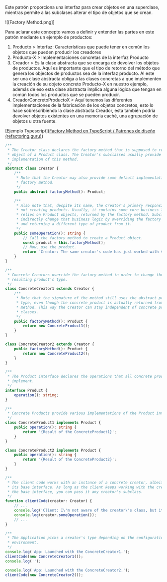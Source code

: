 Este patrón proporciona una interfaz para crear objetos en una superclase, mientras permite a las subclases alterar el tipo de objetos que se crean.

![[Factory Method.png]]

 Para aclarar este concepto vamos a definir y entender las partes en este patrón mediante un ejemplo de productos:

1. Producto > Interfaz: Características que puede tener en común los objetos que pueden producir los creadores
2. Producto-X > Implementaciones concretas de la interfaz Producto
3. Creador > Es la clase abstracta que se encarga de devolver los objetos de productos. Aquí es importante que el tipo de retorno del método que genera los objectos de productos sea de la interfaz producto. Al este ser una clase abstracta obliga a las clases concretas a que implementen la creación de su objeto concreto Producto-X en nuestro ejemplo, además de eso esta clase abstracta implica alguna lógica que tengan en común todos los productos que se pueden producir.
4. CreadorConcretoProductoX > Aquí tenemos las diferentes implementaciones de la fabricación de los objetos concretos, esto lo hace sobrescribiendo la clase abstracta Creador, esta también podría devolver objetos existentes en una memoria caché, una agrupación de objetos u otra fuente.

[Ejemplo Typescript]([Factory Method en TypeScript / Patrones de diseño (refactoring.guru)](https://refactoring.guru/es/design-patterns/factory-method/typescript/example)) 
```Typescript
/**
 * The Creator class declares the factory method that is supposed to return an
 * object of a Product class. The Creator's subclasses usually provide the
 * implementation of this method.
 */
abstract class Creator {
    /**
     * Note that the Creator may also provide some default implementation of the
     * factory method.
     */
    public abstract factoryMethod(): Product;

    /**
     * Also note that, despite its name, the Creator's primary responsibility is
     * not creating products. Usually, it contains some core business logic that
     * relies on Product objects, returned by the factory method. Subclasses can
     * indirectly change that business logic by overriding the factory method
     * and returning a different type of product from it.
     */
    public someOperation(): string {
        // Call the factory method to create a Product object.
        const product = this.factoryMethod();
        // Now, use the product.
        return `Creator: The same creator's code has just worked with ${product.operation()}`;
    }
}

/**
 * Concrete Creators override the factory method in order to change the
 * resulting product's type.
 */
class ConcreteCreator1 extends Creator {
    /**
     * Note that the signature of the method still uses the abstract product
     * type, even though the concrete product is actually returned from the
     * method. This way the Creator can stay independent of concrete product
     * classes.
     */
    public factoryMethod(): Product {
        return new ConcreteProduct1();
    }
}

class ConcreteCreator2 extends Creator {
    public factoryMethod(): Product {
        return new ConcreteProduct2();
    }
}

/**
 * The Product interface declares the operations that all concrete products must
 * implement.
 */
interface Product {
    operation(): string;
}

/**
 * Concrete Products provide various implementations of the Product interface.
 */
class ConcreteProduct1 implements Product {
    public operation(): string {
        return '{Result of the ConcreteProduct1}';
    }
}

class ConcreteProduct2 implements Product {
    public operation(): string {
        return '{Result of the ConcreteProduct2}';
    }
}

/**
 * The client code works with an instance of a concrete creator, albeit through
 * its base interface. As long as the client keeps working with the creator via
 * the base interface, you can pass it any creator's subclass.
 */
function clientCode(creator: Creator) {
    // ...
    console.log('Client: I\'m not aware of the creator\'s class, but it still works.');
    console.log(creator.someOperation());
    // ...
}

/**
 * The Application picks a creator's type depending on the configuration or
 * environment.
 */
console.log('App: Launched with the ConcreteCreator1.');
clientCode(new ConcreteCreator1());
console.log('');

console.log('App: Launched with the ConcreteCreator2.');
clientCode(new ConcreteCreator2());
```